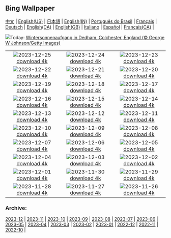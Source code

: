 ## Bing Wallpaper
[中文](README.md) |                     [English(US)](en-US.md) |                     [日本語](ja-JP.md) |                     [English(IN)](en-IN.md) |                     [Português do Brasil](pt-BR.md) |                     [Français](fr-FR.md) |                     [Deutsch](de-DE.md) |                     [English(CA)](en-CA.md) |                     [English(GB)](en-GB.md) |                     [Italiano](it-IT.md) |                     [Español](es-ES.md) |                     [Français(CA)](fr-CA.md) |                    

![](https://www.bing.com/th?id=OHR.BoxingDaySunrise_DE-DE5103627407_UHD.jpg&w=1000)Today: [Wintersonnenaufgang in Dedham, Colchester, England (© George W Johnson/Getty Images)](https://www.bing.com/th?id=OHR.BoxingDaySunrise_DE-DE5103627407_UHD.jpg)

|      |      |      |
| :----: | :----: | :----: |
|![](https://www.bing.com/th?id=OHR.CaribouChristmas_DE-DE4610798173_UHD.jpg&pid=hp&w=384&h=216&rs=1&c=4)2023-12-25 [download 4k](https://www.bing.com/th?id=OHR.CaribouChristmas_DE-DE4610798173_UHD.jpg)|![](https://www.bing.com/th?id=OHR.EstoniaXmasEve_DE-DE2504382922_UHD.jpg&pid=hp&w=384&h=216&rs=1&c=4)2023-12-24 [download 4k](https://www.bing.com/th?id=OHR.EstoniaXmasEve_DE-DE2504382922_UHD.jpg)|![](https://www.bing.com/th?id=OHR.AlpsReflecting_DE-DE8445668418_UHD.jpg&pid=hp&w=384&h=216&rs=1&c=4)2023-12-23 [download 4k](https://www.bing.com/th?id=OHR.AlpsReflecting_DE-DE8445668418_UHD.jpg)|
|![](https://www.bing.com/th?id=OHR.CastleriggStoneCircleUK_DE-DE1663391323_UHD.jpg&pid=hp&w=384&h=216&rs=1&c=4)2023-12-22 [download 4k](https://www.bing.com/th?id=OHR.CastleriggStoneCircleUK_DE-DE1663391323_UHD.jpg)|![](https://www.bing.com/th?id=OHR.LjubljanaLights_DE-DE1296563106_UHD.jpg&pid=hp&w=384&h=216&rs=1&c=4)2023-12-21 [download 4k](https://www.bing.com/th?id=OHR.LjubljanaLights_DE-DE1296563106_UHD.jpg)|![](https://www.bing.com/th?id=OHR.ValGardenaItaly_DE-DE0637629816_UHD.jpg&pid=hp&w=384&h=216&rs=1&c=4)2023-12-20 [download 4k](https://www.bing.com/th?id=OHR.ValGardenaItaly_DE-DE0637629816_UHD.jpg)|
|![](https://www.bing.com/th?id=OHR.WarsawChristmas_DE-DE0154947188_UHD.jpg&pid=hp&w=384&h=216&rs=1&c=4)2023-12-19 [download 4k](https://www.bing.com/th?id=OHR.WarsawChristmas_DE-DE0154947188_UHD.jpg)|![](https://www.bing.com/th?id=OHR.CapitolReefSnow_DE-DE9763583316_UHD.jpg&pid=hp&w=384&h=216&rs=1&c=4)2023-12-18 [download 4k](https://www.bing.com/th?id=OHR.CapitolReefSnow_DE-DE9763583316_UHD.jpg)|![](https://www.bing.com/th?id=OHR.WinterWaxwings_DE-DE9437107900_UHD.jpg&pid=hp&w=384&h=216&rs=1&c=4)2023-12-17 [download 4k](https://www.bing.com/th?id=OHR.WinterWaxwings_DE-DE9437107900_UHD.jpg)|
|![](https://www.bing.com/th?id=OHR.FestivelyIlluminated_DE-DE8371347371_UHD.jpg&pid=hp&w=384&h=216&rs=1&c=4)2023-12-16 [download 4k](https://www.bing.com/th?id=OHR.FestivelyIlluminated_DE-DE8371347371_UHD.jpg)|![](https://www.bing.com/th?id=OHR.SantaPark_DE-DE9078784371_UHD.jpg&pid=hp&w=384&h=216&rs=1&c=4)2023-12-15 [download 4k](https://www.bing.com/th?id=OHR.SantaPark_DE-DE9078784371_UHD.jpg)|![](https://www.bing.com/th?id=OHR.BorealOwl_DE-DE9921570307_UHD.jpg&pid=hp&w=384&h=216&rs=1&c=4)2023-12-14 [download 4k](https://www.bing.com/th?id=OHR.BorealOwl_DE-DE9921570307_UHD.jpg)|
|![](https://www.bing.com/th?id=OHR.LofotenRorbu_DE-DE8900976536_UHD.jpg&pid=hp&w=384&h=216&rs=1&c=4)2023-12-13 [download 4k](https://www.bing.com/th?id=OHR.LofotenRorbu_DE-DE8900976536_UHD.jpg)|![](https://www.bing.com/th?id=OHR.Poinsettia_DE-DE8566445332_UHD.jpg&pid=hp&w=384&h=216&rs=1&c=4)2023-12-12 [download 4k](https://www.bing.com/th?id=OHR.Poinsettia_DE-DE8566445332_UHD.jpg)|![](https://www.bing.com/th?id=OHR.MountainDayChina_DE-DE7862538166_UHD.jpg&pid=hp&w=384&h=216&rs=1&c=4)2023-12-11 [download 4k](https://www.bing.com/th?id=OHR.MountainDayChina_DE-DE7862538166_UHD.jpg)|
|![](https://www.bing.com/th?id=OHR.SaharaDunes_DE-DE6555086402_UHD.jpg&pid=hp&w=384&h=216&rs=1&c=4)2023-12-10 [download 4k](https://www.bing.com/th?id=OHR.SaharaDunes_DE-DE6555086402_UHD.jpg)|![](https://www.bing.com/th?id=OHR.PatagoniaGuanaco_DE-DE6032198626_UHD.jpg&pid=hp&w=384&h=216&rs=1&c=4)2023-12-09 [download 4k](https://www.bing.com/th?id=OHR.PatagoniaGuanaco_DE-DE6032198626_UHD.jpg)|![](https://www.bing.com/th?id=OHR.NurnbergSouvenir_DE-DE5480513127_UHD.jpg&pid=hp&w=384&h=216&rs=1&c=4)2023-12-08 [download 4k](https://www.bing.com/th?id=OHR.NurnbergSouvenir_DE-DE5480513127_UHD.jpg)|
|![](https://www.bing.com/th?id=OHR.GrandCanyonVerdon_DE-DE4754028043_UHD.jpg&pid=hp&w=384&h=216&rs=1&c=4)2023-12-07 [download 4k](https://www.bing.com/th?id=OHR.GrandCanyonVerdon_DE-DE4754028043_UHD.jpg)|![](https://www.bing.com/th?id=OHR.CERNCenter_DE-DE6757496511_UHD.jpg&pid=hp&w=384&h=216&rs=1&c=4)2023-12-06 [download 4k](https://www.bing.com/th?id=OHR.CERNCenter_DE-DE6757496511_UHD.jpg)|![](https://www.bing.com/th?id=OHR.AlpsCastles_DE-DE6522289575_UHD.jpg&pid=hp&w=384&h=216&rs=1&c=4)2023-12-05 [download 4k](https://www.bing.com/th?id=OHR.AlpsCastles_DE-DE6522289575_UHD.jpg)|
|![](https://www.bing.com/th?id=OHR.CheetahDay_DE-DE1860675444_UHD.jpg&pid=hp&w=384&h=216&rs=1&c=4)2023-12-04 [download 4k](https://www.bing.com/th?id=OHR.CheetahDay_DE-DE1860675444_UHD.jpg)|![](https://www.bing.com/th?id=OHR.AdventCandles_DE-DE5745252681_UHD.jpg&pid=hp&w=384&h=216&rs=1&c=4)2023-12-03 [download 4k](https://www.bing.com/th?id=OHR.AdventCandles_DE-DE5745252681_UHD.jpg)|![](https://www.bing.com/th?id=OHR.AngkorPark_DE-DE5680192070_UHD.jpg&pid=hp&w=384&h=216&rs=1&c=4)2023-12-02 [download 4k](https://www.bing.com/th?id=OHR.AngkorPark_DE-DE5680192070_UHD.jpg)|
|![](https://www.bing.com/th?id=OHR.IcebergAntarctica_DE-DE5154867444_UHD.jpg&pid=hp&w=384&h=216&rs=1&c=4)2023-12-01 [download 4k](https://www.bing.com/th?id=OHR.IcebergAntarctica_DE-DE5154867444_UHD.jpg)|![](https://www.bing.com/th?id=OHR.TrotternishStorr_DE-DE5333891461_UHD.jpg&pid=hp&w=384&h=216&rs=1&c=4)2023-11-30 [download 4k](https://www.bing.com/th?id=OHR.TrotternishStorr_DE-DE5333891461_UHD.jpg)|![](https://www.bing.com/th?id=OHR.TreeLighting_DE-DE4918543732_UHD.jpg&pid=hp&w=384&h=216&rs=1&c=4)2023-11-29 [download 4k](https://www.bing.com/th?id=OHR.TreeLighting_DE-DE4918543732_UHD.jpg)|
|![](https://www.bing.com/th?id=OHR.HumanKindness_DE-DE4505100231_UHD.jpg&pid=hp&w=384&h=216&rs=1&c=4)2023-11-28 [download 4k](https://www.bing.com/th?id=OHR.HumanKindness_DE-DE4505100231_UHD.jpg)|![](https://www.bing.com/th?id=OHR.FrankfurtChristmasMarket_DE-DE3743491951_UHD.jpg&pid=hp&w=384&h=216&rs=1&c=4)2023-11-27 [download 4k](https://www.bing.com/th?id=OHR.FrankfurtChristmasMarket_DE-DE3743491951_UHD.jpg)|![](https://www.bing.com/th?id=OHR.BradgateFallow_DE-DE3588733634_UHD.jpg&pid=hp&w=384&h=216&rs=1&c=4)2023-11-26 [download 4k](https://www.bing.com/th?id=OHR.BradgateFallow_DE-DE3588733634_UHD.jpg)|


### Archive:
[2023-12](archive/de-DE/202312/README.md) | [2023-11](archive/de-DE/202311/README.md) | [2023-10](archive/de-DE/202310/README.md) | [2023-09](archive/de-DE/202309/README.md) | [2023-08](archive/de-DE/202308/README.md) | [2023-07](archive/de-DE/202307/README.md) | [2023-06](archive/de-DE/202306/README.md) | [2023-05](archive/de-DE/202305/README.md) | [2023-04](archive/de-DE/202304/README.md) | [2023-03](archive/de-DE/202303/README.md) | [2023-02](archive/de-DE/202302/README.md) | [2023-01](archive/de-DE/202301/README.md) | [2022-12](archive/de-DE/202212/README.md) | [2022-11](archive/de-DE/202211/README.md) | [2022-10](archive/de-DE/202210/README.md) | 